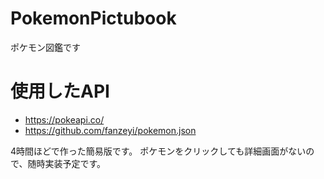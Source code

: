 # PokemonPictubook
 ポケモン図鑑です
# 使用したAPI
+ https://pokeapi.co/
+ https://github.com/fanzeyi/pokemon.json

4時間ほどで作った簡易版です。
ポケモンをクリックしても詳細画面がないので、随時実装予定です。
